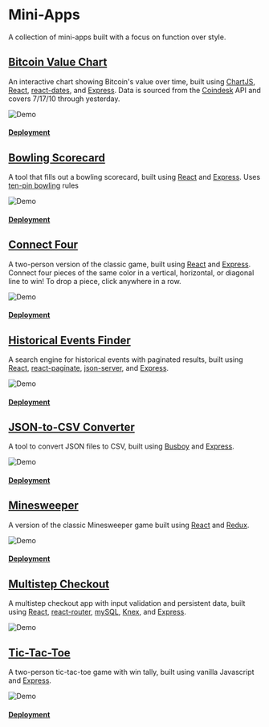 # Mini-Apps

A collection of mini-apps built with a focus on function over style.

## [Bitcoin Value Chart](https://github.com/wyatt-troia/mini-apps/tree/master/bitcoin_chart)

An interactive chart showing Bitcoin's value over time, built using [ChartJS](https://www.chartjs.org/), [React](https://reactjs.org/), [react-dates](https://github.com/airbnb/react-dates), and [Express](http://expressjs.com/). Data is sourced from the [Coindesk](https://www.coindesk.com/price/bitcoin) API and covers 7/17/10 through yesterday.  

![Demo](https://imgur.com/HTZaYuR.gif)

#### [Deployment](http://ec2-54-174-123-146.compute-1.amazonaws.com:3001/)

## [Bowling Scorecard](https://github.com/wyatt-troia/mini-apps/tree/master/bowling_scorecard)

A tool that fills out a bowling scorecard, built using [React](https://reactjs.org/) and [Express](http://expressjs.com/). Uses [ten-pin bowling](https://en.wikipedia.org/wiki/Ten-pin_bowling) rules

![Demo](https://imgur.com/nQy3A8m.gif)

#### [Deployment](http://ec2-54-174-123-146.compute-1.amazonaws.com:3002/)

## [Connect Four](https://github.com/wyatt-troia/mini-apps/tree/master/connect_four)

A two-person version of the classic game, built using [React](https://reactjs.org/) and [Express](http://expressjs.com/). Connect four pieces of the same color in a vertical, horizontal, or diagonal line to win! To drop a piece, click anywhere in a row.

![Demo](https://imgur.com/DtDcsGl.gif)

#### [Deployment](http://ec2-54-174-123-146.compute-1.amazonaws.com:3003/)

## [Historical Events Finder](https://github.com/wyatt-troia/mini-apps/tree/master/historical_events_finder)

A search engine for historical events with paginated results, built using [React](https://reactjs.org/), [react-paginate](https://www.npmjs.com/package/react-paginate), [json-server](https://github.com/typicode/json-server), and [Express](http://expressjs.com/). 

![Demo](https://imgur.com/S7hBM5L.gif)

#### [Deployment](http://ec2-54-174-123-146.compute-1.amazonaws.com:3009/)

## [JSON-to-CSV Converter](https://github.com/wyatt-troia/mini-apps/tree/master/json_to_csv)

A tool to convert JSON files to CSV, built using [Busboy](https://github.com/mscdex/busboy) and [Express](http://expressjs.com/). 

![Demo](https://imgur.com/yVM2CP1.gif)

#### [Deployment](http://ec2-54-174-123-146.compute-1.amazonaws.com:3005/)

## [Minesweeper](https://github.com/wyatt-troia/mini-apps/tree/master/minesweeper)

A version of the classic Minesweeper game built using [React](https://reactjs.org/) and [Redux](https://redux.js.org/).

![Demo](https://imgur.com/y6FGSST.gif)

#### [Deployment](http://ec2-54-174-123-146.compute-1.amazonaws.com:3006/)

## [Multistep Checkout](https://github.com/wyatt-troia/mini-apps/tree/master/multistep_checkout)

A multistep checkout app with input validation and persistent data, built using [React](https://reactjs.org/), [react-router](https://github.com/ReactTraining/react-router), [mySQL](https://www.mysql.com/), [Knex](https://knexjs.org/#Schema-createTable), and [Express](http://expressjs.com/). 

![Demo](https://imgur.com/vVNhFYc.gif)

## [Tic-Tac-Toe](https://github.com/wyatt-troia/mini-apps/tree/master/tic_tac_toe)

A two-person tic-tac-toe game with win tally, built using vanilla Javascript and [Express](http://expressjs.com/).

![Demo](https://imgur.com/1C1nFuI.gif)

#### [Deployment](http://ec2-54-174-123-146.compute-1.amazonaws.com:3008/)

